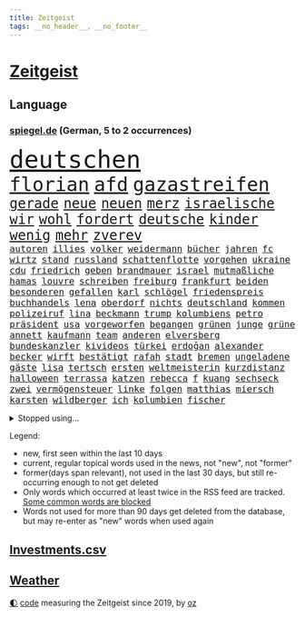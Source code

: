 ```yaml
---
title: Zeitgeist
tags: __no_header__, __no_footer__
---
```


# [Zeitgeist](https://oliz.io/zeitgeist/)

## Language

<h3><a href="https://www.spiegel.de" target="_blank">spiegel.de</a> (German, 5 to 2 occurrences)</h3>
<p style="font-family:monospace">
<span style="font-size:32pt"><a href="news_links.html#deutschen" class="current">deutschen</a></span>
<br>
<span style="font-size:25pt"><a href="news_links.html#florian" class="current">florian</a></span>
<span style="font-size:25pt"><a href="news_links.html#afd" class="current">afd</a></span>
<span style="font-size:25pt"><a href="news_links.html#gazastreifen" class="current">gazastreifen</a></span>
<br>
<span style="font-size:18pt"><a href="news_links.html#gerade" class="current">gerade</a></span>
<span style="font-size:18pt"><a href="news_links.html#neue" class="current">neue</a></span>
<span style="font-size:18pt"><a href="news_links.html#neuen" class="current">neuen</a></span>
<span style="font-size:18pt"><a href="news_links.html#merz" class="current">merz</a></span>
<span style="font-size:18pt"><a href="news_links.html#israelische" class="current">israelische</a></span>
<span style="font-size:18pt"><a href="news_links.html#wir" class="current">wir</a></span>
<span style="font-size:18pt"><a href="news_links.html#wohl" class="current">wohl</a></span>
<span style="font-size:18pt"><a href="news_links.html#fordert" class="current">fordert</a></span>
<span style="font-size:18pt"><a href="news_links.html#deutsche" class="current">deutsche</a></span>
<span style="font-size:18pt"><a href="news_links.html#kinder" class="current">kinder</a></span>
<span style="font-size:18pt"><a href="news_links.html#wenig" class="current">wenig</a></span>
<span style="font-size:18pt"><a href="news_links.html#mehr" class="current">mehr</a></span>
<span style="font-size:18pt"><a href="news_links.html#zverev" class="current">zverev</a></span>
<br>
<span style="font-size:12pt"><a href="news_links.html#autoren" class="current">autoren</a></span>
<span style="font-size:12pt"><a href="news_links.html#illies" class="new">illies</a></span>
<span style="font-size:12pt"><a href="news_links.html#volker" class="current">volker</a></span>
<span style="font-size:12pt"><a href="news_links.html#weidermann" class="new">weidermann</a></span>
<span style="font-size:12pt"><a href="news_links.html#bücher" class="current">bücher</a></span>
<span style="font-size:12pt"><a href="news_links.html#jahren" class="current">jahren</a></span>
<span style="font-size:12pt"><a href="news_links.html#fc" class="current">fc</a></span>
<span style="font-size:12pt"><a href="news_links.html#wirtz" class="current">wirtz</a></span>
<span style="font-size:12pt"><a href="news_links.html#stand" class="current">stand</a></span>
<span style="font-size:12pt"><a href="news_links.html#russland" class="current">russland</a></span>
<span style="font-size:12pt"><a href="news_links.html#schattenflotte" class="current">schattenflotte</a></span>
<span style="font-size:12pt"><a href="news_links.html#vorgehen" class="current">vorgehen</a></span>
<span style="font-size:12pt"><a href="news_links.html#ukraine" class="current">ukraine</a></span>
<span style="font-size:12pt"><a href="news_links.html#cdu" class="current">cdu</a></span>
<span style="font-size:12pt"><a href="news_links.html#friedrich" class="current">friedrich</a></span>
<span style="font-size:12pt"><a href="news_links.html#geben" class="current">geben</a></span>
<span style="font-size:12pt"><a href="news_links.html#brandmauer" class="new">brandmauer</a></span>
<span style="font-size:12pt"><a href="news_links.html#israel" class="current">israel</a></span>
<span style="font-size:12pt"><a href="news_links.html#mutmaßliche" class="current">mutmaßliche</a></span>
<span style="font-size:12pt"><a href="news_links.html#hamas" class="current">hamas</a></span>
<span style="font-size:12pt"><a href="news_links.html#louvre" class="new">louvre</a></span>
<span style="font-size:12pt"><a href="news_links.html#schreiben" class="current">schreiben</a></span>
<span style="font-size:12pt"><a href="news_links.html#freiburg" class="current">freiburg</a></span>
<span style="font-size:12pt"><a href="news_links.html#frankfurt" class="current">frankfurt</a></span>
<span style="font-size:12pt"><a href="news_links.html#beiden" class="current">beiden</a></span>
<span style="font-size:12pt"><a href="news_links.html#besonderen" class="current">besonderen</a></span>
<span style="font-size:12pt"><a href="news_links.html#gefallen" class="current">gefallen</a></span>
<span style="font-size:12pt"><a href="news_links.html#karl" class="current">karl</a></span>
<span style="font-size:12pt"><a href="news_links.html#schlögel" class="current">schlögel</a></span>
<span style="font-size:12pt"><a href="news_links.html#friedenspreis" class="current">friedenspreis</a></span>
<span style="font-size:12pt"><a href="news_links.html#buchhandels" class="current">buchhandels</a></span>
<span style="font-size:12pt"><a href="news_links.html#lena" class="current">lena</a></span>
<span style="font-size:12pt"><a href="news_links.html#oberdorf" class="current">oberdorf</a></span>
<span style="font-size:12pt"><a href="news_links.html#nichts" class="current">nichts</a></span>
<span style="font-size:12pt"><a href="news_links.html#deutschland" class="current">deutschland</a></span>
<span style="font-size:12pt"><a href="news_links.html#kommen" class="current">kommen</a></span>
<span style="font-size:12pt"><a href="news_links.html#polizeiruf" class="current">polizeiruf</a></span>
<span style="font-size:12pt"><a href="news_links.html#lina" class="new">lina</a></span>
<span style="font-size:12pt"><a href="news_links.html#beckmann" class="new">beckmann</a></span>
<span style="font-size:12pt"><a href="news_links.html#trump" class="current">trump</a></span>
<span style="font-size:12pt"><a href="news_links.html#kolumbiens" class="current">kolumbiens</a></span>
<span style="font-size:12pt"><a href="news_links.html#petro" class="current">petro</a></span>
<span style="font-size:12pt"><a href="news_links.html#präsident" class="current">präsident</a></span>
<span style="font-size:12pt"><a href="news_links.html#usa" class="current">usa</a></span>
<span style="font-size:12pt"><a href="news_links.html#vorgeworfen" class="current">vorgeworfen</a></span>
<span style="font-size:12pt"><a href="news_links.html#begangen" class="current">begangen</a></span>
<span style="font-size:12pt"><a href="news_links.html#grünen" class="current">grünen</a></span>
<span style="font-size:12pt"><a href="news_links.html#junge" class="current">junge</a></span>
<span style="font-size:12pt"><a href="news_links.html#grüne" class="current">grüne</a></span>
<span style="font-size:12pt"><a href="news_links.html#annett" class="current">annett</a></span>
<span style="font-size:12pt"><a href="news_links.html#kaufmann" class="new">kaufmann</a></span>
<span style="font-size:12pt"><a href="news_links.html#team" class="current">team</a></span>
<span style="font-size:12pt"><a href="news_links.html#anderen" class="current">anderen</a></span>
<span style="font-size:12pt"><a href="news_links.html#elversberg" class="current">elversberg</a></span>
<span style="font-size:12pt"><a href="news_links.html#bundeskanzler" class="current">bundeskanzler</a></span>
<span style="font-size:12pt"><a href="news_links.html#kivideos" class="current">kivideos</a></span>
<span style="font-size:12pt"><a href="news_links.html#türkei" class="current">türkei</a></span>
<span style="font-size:12pt"><a href="news_links.html#erdoğan" class="current">erdoğan</a></span>
<span style="font-size:12pt"><a href="news_links.html#alexander" class="current">alexander</a></span>
<span style="font-size:12pt"><a href="news_links.html#becker" class="current">becker</a></span>
<span style="font-size:12pt"><a href="news_links.html#wirft" class="current">wirft</a></span>
<span style="font-size:12pt"><a href="news_links.html#bestätigt" class="current">bestätigt</a></span>
<span style="font-size:12pt"><a href="news_links.html#rafah" class="new">rafah</a></span>
<span style="font-size:12pt"><a href="news_links.html#stadt" class="current">stadt</a></span>
<span style="font-size:12pt"><a href="news_links.html#bremen" class="current">bremen</a></span>
<span style="font-size:12pt"><a href="news_links.html#ungeladene" class="current">ungeladene</a></span>
<span style="font-size:12pt"><a href="news_links.html#gäste" class="current">gäste</a></span>
<span style="font-size:12pt"><a href="news_links.html#lisa" class="current">lisa</a></span>
<span style="font-size:12pt"><a href="news_links.html#tertsch" class="new">tertsch</a></span>
<span style="font-size:12pt"><a href="news_links.html#ersten" class="current">ersten</a></span>
<span style="font-size:12pt"><a href="news_links.html#weltmeisterin" class="current">weltmeisterin</a></span>
<span style="font-size:12pt"><a href="news_links.html#kurzdistanz" class="new">kurzdistanz</a></span>
<span style="font-size:12pt"><a href="news_links.html#halloween" class="new">halloween</a></span>
<span style="font-size:12pt"><a href="news_links.html#terrassa" class="new">terrassa</a></span>
<span style="font-size:12pt"><a href="news_links.html#katzen" class="current">katzen</a></span>
<span style="font-size:12pt"><a href="news_links.html#rebecca" class="current">rebecca</a></span>
<span style="font-size:12pt"><a href="news_links.html#f" class="current">f</a></span>
<span style="font-size:12pt"><a href="news_links.html#kuang" class="current">kuang</a></span>
<span style="font-size:12pt"><a href="news_links.html#sechseck" class="new">sechseck</a></span>
<span style="font-size:12pt"><a href="news_links.html#zwei" class="current">zwei</a></span>
<span style="font-size:12pt"><a href="news_links.html#vermögensteuer" class="new">vermögensteuer</a></span>
<span style="font-size:12pt"><a href="news_links.html#linke" class="current">linke</a></span>
<span style="font-size:12pt"><a href="news_links.html#folgen" class="current">folgen</a></span>
<span style="font-size:12pt"><a href="news_links.html#matthias" class="current">matthias</a></span>
<span style="font-size:12pt"><a href="news_links.html#miersch" class="current">miersch</a></span>
<span style="font-size:12pt"><a href="news_links.html#karsten" class="current">karsten</a></span>
<span style="font-size:12pt"><a href="news_links.html#wildberger" class="current">wildberger</a></span>
<span style="font-size:12pt"><a href="news_links.html#ich" class="current">ich</a></span>
<span style="font-size:12pt"><a href="news_links.html#kolumbien" class="current">kolumbien</a></span>
<span style="font-size:12pt"><a href="news_links.html#fischer" class="current">fischer</a></span>
</p>
<details>
<summary>Stopped using...</summary>
<p class="former" style="font-size:12pt">
aufgefordert(1823) früh(1823) mittelmeer(1823) alexej(1822) nawalny(1822) unabhängige(1822) schildert(1821) 2020(1820) depressionen(1820) energien(1820) entschädigung(1820) obama(1820) sekunden(1820) tötete(1820) verluste(1820) draußen(1819) freiheit(1819) diskussion(1818) gebaut(1818) nationalspieler(1818) taten(1818) feierte(1817) gelassen(1817) kennt(1817) reißt(1817) wechseln(1817) weltweiten(1817) schien(1816) tom(1816) verpassen(1816) weiterer(1816) bereich(1815) beschäftigte(1815) bewegung(1815) italiens(1815) schaltet(1815) schlechten(1815) standen(1815) teilnehmer(1815) vieler(1815) florida(1814) gesundheitsminister(1814) hieß(1814) islamischen(1814) niederlanden(1814) präsidentschaftswahl(1814) prüfung(1814) verbreitet(1814) wut(1814) amsterdam(1813) anwälte(1813) gereist(1813) geschickt(1813) voraus(1813) anspruch(1812) befreien(1812) erbe(1812) fliehen(1812) ländern(1811) thailand(1811) anhänger(1810) zugelassen(1810) jüngeren(1809) erhielt(1808) nahm(1808) schottland(1808) abgebrochen(1807) bezahlt(1807) überraschung(1807) distanz(1806) gebiet(1806) stadion(1806) beinahe(1805) besondere(1805) eigentümer(1803) hielten(1803) rassistischen(1803) brite(1802) erkrankt(1802) mission(1801) polnische(1800) kevin(1799) 11(1798) enge(1797) königin(1797) popstar(1792) fortsetzung(1791) leider(1791) münster(1791) projekte(1791) kokain(1789) abstieg(1788) cduchef(1788) wusste(1788) syrer(1786) teilt(1786) möglichkeiten(1782) dutzend(1776) liberalen(1772) lehrkräfte(1765) entspannt(1764) hitler(1751) aktionen(1750) zusätzliche(1747) umbau(1722) panzer(1684) sahra(1679) wagenknecht(1679) banken(1619) spiegelreporter(1581) müll(1577) tricks(1569) anführer(1559) wellen(1526) ampel(1481) verbündeten(1477) schulden(1460) halbes(1447) spezielle(1444) überwachung(1360) verkündete(1358) versagen(1321) samt(1313) fluss(1311) unmittelbar(1307) eingetroffen(1291) bewusst(1289) umstände(1253) ehrt(1235) tierschützer(1213) thüringens(1193) genauer(1185) 16jähriger(1182) fassungslos(1181) dach(1165) island(1159) effekt(1158) giorgia(1144) tagelang(1125) vaters(1100) irland(1097) asyl(1085) deuten(1085) parolen(1082) erfüllen(1079) luftangriffe(1068) billigt(1065) einstige(1049) kommentiert(1033) ähnliche(1011) jäger(970) darmstadt(949) optionen(926) mannheim(921) diplomatische(918) bar(895) berühmtesten(880) zoll(871) gelernt(868) psychische(867) 9(859) ford(851) zahlungen(849) zwischenfall(836) stellenabbau(825) spdchef(802) völkermord(778) javier(764) verfolgte(739) teslachef(735) fehlte(732) 22jährige(720) stimmte(716) demonstration(699) positioniert(689) friedlich(687) künftige(685) gespalten(679) indischen(668) beklagen(664) gesichter(662) unwahrscheinlich(657) usdemokraten(654) umfangreiche(646) operation(640) mangelnde(637) nvidia(635) mögen(629) briten(628) format(625) seoul(623) schritten(621) verbündete(616) anhörung(615) beantragt(611) 160(606) kontroversen(605) rettete(603) sophie(602) verbotene(588) unmöglich(585) klärt(582) jenseits(574) stammen(573) jamal(565) musiala(565) kaputt(562) boxen(561) einblick(555) kriegsführung(554) rechtsradikale(554) strafzölle(550) ruhrgebiet(547) auswärtigen(546) fangen(546) gutachten(544) wirklichkeit(544) 44(542) ernannt(542) flog(525) parteispitze(525) vorstellung(523) depression(520) rafael(520) parkplatz(512) sportlerinnen(511) 28jährige(509) erdgas(509) begeisterung(500) m(498) neueste(498) ausbreitung(497) übel(497) stehe(489) klimawandels(482) polizeigewalt(477) fitness(473) smith(473) atem(467) zeitplan(463) fühle(458) wanderer(457) fitnessstudio(452) verfügbar(450) wahrscheinlicher(446) strenge(444) inlandsgeheimdienst(442) vorgeschlagen(442) pennsylvania(431) lockt(429) öffentlicher(428) yoga(422) vermeidet(418) einigkeit(414) mittag(412) astronomie(411) lautet(411) belege(410) verhängen(408) anhaltende(407) ausgetauscht(406) arnold(405) gefangenen(405) heidi(391) container(390) explodiert(387) geschenke(386) gebraucht(383) ausweitung(382) mitarbeiterinnen(382) versteckte(379) grundsätzlich(375) braunschweig(372) geringe(372) milizen(372) australischen(368) grundschulen(366) günstigen(366) indigene(364) zählen(364) seitenhieb(358) fische(357) voraussichtlich(356) generationen(355) passen(355) maler(352) weltmeisterschaft(349) französischer(348) aussterben(347) bedrohte(346) göttingen(341) einwanderer(337) euch(337) überschattet(333) fatal(332) soziologe(331) chinesischer(330) durchsuchungen(330) armin(329) kommissar(329) traditionell(324) spielerin(323) 500000(321) russlandsanktionen(321) black(319) finanzieren(313) reichinnek(312) scharfer(311) angemeldet(310) herzog(310) möchten(310) report(310) antritt(309) gewinnerin(309) verurteilen(309) rechtsradikalen(307) neuesten(304) ed(301) fantasie(301) sheeran(301) kassen(300) millionenhöhe(299) leichte(295) befragung(294) großbank(294) nachgewiesen(293) alleingang(292) konkurrent(291) bunt(289) faire(289) jair(289) durcheinander(288) fortsetzen(288) sprüche(288) antrittsbesuch(287) erschlagen(287) interner(287) strich(287) engen(285) bali(284) steigert(284) graf(283) chips(282) fehlten(282) weite(281) jonas(280) dokumentiert(277) ausreichend(274) rückte(274) staunen(274) heide(273) enthalten(272) bayrou(270) françois(270) verpflichten(270) kichatbot(268) bewegte(267) rücksicht(267) skandale(266) atomkraft(263) suchaktion(262) feuerwehrleute(261) urheber(260) demenz(259) mund(259) luka(258) attackierten(257) radprofi(257) predigt(256) unbekannt(256) kälte(255) halt(254) versetzt(253) powell(252) tunesien(252) beauftragt(249) usamerikanerin(246) wappnet(246) echo(245) geständnis(245) blue(244) sterne(244) istanbuler(242) tausender(240) fatale(238) mittendrin(236) tanzt(234) verfügt(234) schwestern(231) versetzen(231) marie(229) merz’(228) unterzahl(228) belohnung(227) massenproteste(227) verhältnisse(227) übergangspräsident(226) istanbuls(224) bullshit(223) rechnungshof(222) überraschen(221) roland(220) utah(220) solingen(219) verbrachte(218) dick(217) gescheiterter(217) trophäe(217) vergleiche(217) watch(217) klettern(216) südostasien(216) rechtfertigt(215) spiegeltalk(215) ingebrigtsen(212) saturn(210) brown(209) professorin(208) schlimme(207) debütalbum(206) 1860(205) kollidieren(205) überträgt(205) bildschirm(204) entschlossenheit(204) lahav(204) startklarnewsletter(203) diplomat(202) josé(202) taucher(202) diplomatischer(201) kanadier(201) übergewicht(201) inter(200) erholt(199) 14jährigen(198) einzelfall(198) ungerecht(197) alligator(196) schwimmbad(196) 1975(194) behindern(194) carlo(194) christine(194) gewinne(194) ussoldaten(194) bemerkungen(192) verfassungsgericht(191) brasiliens(190) einzigen(190) männlich(190) vermissten(190) bergsteiger(187) netanyahuregierung(187) visa(187) long(185) tragische(185) uskonzern(184) extremistische(183) jerusalem(183) mitbegründer(183) ai(182) einschränkung(182) unerlaubt(182) ausweisung(181) heming(181) rückendeckung(181) dosis(180) dörfern(180) erfand(180) nachhaltigkeit(180) szenarien(179) fußballnationalmannschaft(178) wertvolle(178) champion(176) db(176) einstimmig(176) saßen(176) journalismus(175) dröge(174) katharina(174) olympique(174) verteidigte(174) bösen(172) diamanten(172) überstunden(172) bolsonaro(170) tötungsdelikt(170) traurige(169) überragende(169) höherer(168) nebenwirkungen(168) sozialausgaben(168) trennungen(168) wohnungsmarkt(168) dringt(167) elite(166) ochsenknecht(166) weinen(166) wrack(166) männlichkeit(165) neunjähriger(165) schwedischer(165) 89jährige(164) ertappt(164) hagel(164) kampfansage(164) kultusminister(164) überflutungen(164) ambitionierten(163) evakuieren(163) legendäre(162) liege(162) aushalten(161) abnehmen(160) absichtlich(160) auftauchen(160) hindernis(160) völkerrechtler(160) festgesetzt(159) schwersten(159) verschiebung(159) assadregime(158) menendez(158) 15jähriger(156) trotzte(155) zerlegen(155) akkus(154) rätseln(154) vorgenommen(154) anfragen(153) recherchiert(153) testet(153) feiertage(152) finde(152) flüchtig(152) kreuzfahrtschiff(152) attentäter(151) finanzmärkten(151) sparkurs(151) vollstreckt(151) weicht(151) wilke(151) intensiv(150) platzt(150) reisenden(150) verzweifelte(150) christlichen(149) ertrinkt(149) fed(149) sony(149) verpflichtung(149) linkenfraktionschefin(148) beschränkt(147) gladbach(147) jersey(147) zugeschlagen(147) betrunken(146) traditionsklub(146) gerichtshofs(145) europäern(144) historischem(144) jonathan(144) ausfall(142) vertagt(142) botox(141) kaisers(141) kindesmissbrauch(141) überzeugte(141) unverantwortlich(140) 30jährigen(139) filmstar(139) lukas(139) sozialstaat(139) videoaufnahmen(139) anscheinend(138) frühzeitig(138) harren(137) emfinale(136) höchstem(136) beckenbauer(135) doppelten(135) plötzlichen(135) ablösung(133) gepflegt(133) toleranz(132) xatar(132) gestolpert(131) gloria(131) indischer(131) jette(131) nietzard(131) spielplan(131) nachteile(129) schlägerei(129) unionsfraktionschef(128) einschätzung(127) etappe(127) picasso(127) vereinbaren(127) kichips(126) langjähriger(126) lokalen(126) verstopft(125) inszenieren(124) leverkusener(124) prescht(124) pride(124) sorgerechtsstreit(124) gekündigt(122) mannschaften(122) entkommen(121) gesinnung(121) lupe(121) rentensystem(121) silva(121) klimaziel(120) versäumnisse(120) finnland(119) massen(119) olympiasieger(119) senior(119) starkoch(119) 2002(118) gesamtsieg(117) afdverbotsverfahren(116) chelsea(116) dbbteam(116) israelpolitik(116) zuschlag(116) 23jährige(115) angegeben(115) ausdrücklich(115) bester(115) brexit(115) brigitte(115) costar(115) merlin(115) schrittweise(115) trauern(115) 2001(114) drehbuch(114) grünenfraktionschefin(114) oberstes(114) sensationell(114) inbegriff(113) wissenschaftlicher(113) brennt(112) durchgeführt(112) erfinder(112) stießen(112) wunderkind(112) absicht(111) afdabgeordneten(111) gewehrt(110) klimafreundlich(110) königs(110) marseille(110) milchstraße(110) sprengung(110) unterstützte(110) enttäuschend(109) lehre(109) euklimaziel(108) finanzieller(108) macrons(108) bremens(107) führer(107) karol(107) madeleine(107) mccann(107) mittelstand(107) nawrocki(107) ruhiger(107) diabetes(106) hassan(106) küsten(106) niedergang(106) pablo(106) überziehen(106) geschleudert(105) schwulen(104) nbastar(103) erzfeind(102) farken(102) lissabon(102) mediamarkt(102) sydney(102) subventionen(101) 1500(100) aktiviert(100) coronazeit(100) evakuierung(100) jungtier(100) vorwiegend(100) erpressung(99) erschreckend(99) erträglichen(99) alfons(98) boxer(98) feuerte(98) kompetenzen(98) rechner(98) salzburger(98) schuhbeck(98) weitverbreitet(98) 1980(97) engagiert(97) unterhalt(97) verzweiflung(97) israelirankonflikt(96) schwarzenegger(96) universum(96) exagent(95) grunde(95) kalt(95) moritz(95) substanz(95) entweder(94) erhebung(94) mindestalter(94) riesig(94) sichtbaren(94) angelegte(92) beach(91) bewältigen(91) eiltempo(91) geschlecht(91) onlinebetrug(91) ticketverkauf(91) verschlechterung(91) 136(90) 76jährige(90) brennende(90) dazugehörigen(90) leitzins(90) vermittlerrolle(90) 18jähriger(89) alljährlichen(89) alstom(89) basketballem(89) hochsommer(89) nationalcoach(89) religionen(89) tuchels(89) 73(88) turniers(88) utahs(88) bundeshaushalt(87) drogenhandel(87) icebeamte(87) straftat(87) newsblog(86) toptalent(86) zdfmoderatorin(86) akademiker(85) heikler(85) kontraproduktiv(85) mantra(85) millionenschweren(85) 26jährige(84) ardsendung(84) ausgeflogen(84) beteuert(84) bevorzugt(84) flügeln(84) infektionen(84) jerry(84) sichtbarkeit(84) tarifliche(84) todes(84) wirbelt(84) zurückgeworfen(84) befeuern(83) bezahlung(83) datenschützer(83) decken(83) greifswald(83) lukaschenko(83) zurückgreifen(83) bauten(82) existenzielle(82) notwendigen(82) rauchschwaden(82) unbewaffnete(82) verdienste(82) ökosysteme(82) 1972(81) angeprangert(81) baldige(81) gegenstimmen(81) staatsvermögen(81) waisenhäusern(81) minsk(80) verlags(80) verlorenen(80) afghanischen(79) bahnstrecken(79) bauernverband(79) britney(79) maskenbeschaffung(79) sozialkosten(79) spears(79) zurückbringen(79) berichteten(78) durchsuchen(78) felsigen(78) fischerei(78) geächtet(78) jimi(78) konzernmutter(78) obdachloser(78) beeindrucken(77) begegnungen(77) effizient(77) hotelrechnung(77) mischa(77) solidarisiert(77) teleskop(77) unbezahlter(77) unerfreuliche(77) verwirklichen(77) wehrte(77) arbeitsministerium(76) kalter(76) kontern(76) mobilisiert(76) schild(76) schlossen(76) zwölfmal(76) 180(75) flaschen(75) bootsausflug(74) f35(74) gesa(74) giulia(74) kindererziehung(74) krause(74) netzphänomen(74) prozessauftakt(74) zugelegt(74) auffahrunfall(73) behaupten(73) dates(73) gescherzt(73) klangqualität(73) kombinieren(73) rekordnationalspieler(73) bafög(72) camp(72) eingespart(72) emgold(72) grenzschützer(72) intime(72) verbreitung(72) wünschte(72) zerpflückt(72) chinesischem(71) medizinisch(71) bremerhaven(70) bundesdeutschen(70) ecstasy(70) großstädte(70) lachgas(70) leichten(70) republikanern(70) angeschlagenen(69) bundesverdienstkreuz(69) freundeskreis(69) granaten(69) kette(69) multimilliardär(69) relativieren(69) wirecard(69) 407(68) ecuador(68) englischer(68) hessische(68) niedrig(68) plädieren(68) psychologe(68) sortieren(68) spiegelanalyse(68) 52(67) asylanträge(67) socialmediapost(67) vingegaard(67) überhöhte(67) abhängen(66) berüchtigter(66) echtes(66) landstraße(66) lettland(66) mutmaßliches(66) emviertelfinale(65) exklusive(65) hamburghannover(65) podest(65) stützpunkt(65) wegovy(65) herausragende(64) kommissionschefin(64) koordinieren(64) meisterin(64) nackten(64) pausiert(64) schwarz(64) videoüberwacht(64) vorschlagen(64) barack(63) begrüßen(63) julija(63) nawalnaja(63) romanelli(63) sprint(63) teilerfolg(63) vereinfachen(63) arbeiterinnen(62) auvisio(62) headsets(62) huthimilizen(62) jbl(62) palästinaaktivisten(62) shokz(62) wasserdichte(62) wasserfesten(62) 47jähriger(61) ahnung(61) aufgespürt(61) schicksalsschlag(61) südkalifornien(61) fußfessel(60) verbucht(60) überlastet(60) blasel(59) illegales(59) juristischen(59) unterhaltungskünstler(59) weltordnung(59) 22jähriger(58) altersarmut(58) erschöpfung(58) liebespaar(58) ortstermin(58) seniorin(58) stundenlanger(58) willy(58) wolke(58) ausnehmen(57) cybergrooming(57) federal(57) gazademo(57) ludwigshafen(57) luther(57) novum(57) paaren(57) pilotprojekt(57) reserve(57) stichelt(57) wonder(57) 7000(56) aussteigen(56) einwanderung(56) windgeschwindigkeiten(56) bootsführer(55) demonstrant(55) fernhalten(55) filmgeschäft(55) hoffnungsträger(55) pflegekosten(55) tyler(55) usrapperin(55) blenden(54) gemini(54) jdcom(54) stehenden(54) tagelangen(54) exbndchef(53) g20(53) turniereinzelkritik(53) abgelaufen(52) beeinträchtigungen(52) defekte(52) emhalbfinale(52) geahndet(52) immobilienkredit(52) südkoreanische(52) andeutet(51) aktivistengruppe(50) bezeichnen(50) bosbach(50) bundesstraße(50) distanzierte(50) dominoeffekt(50) dreckige(50) gefährt(50) locker(50) merkte(50) schippe(50) anrichtet(49) drohe(49) drängte(49) formen(49) klappte(49) rechthaber(49) urlaubsinsel(49) bestellungen(48) höherem(48) israelisches(48) lehrstück(48) rechtsextremist(48) romantik(48) sozialsysteme(48) stimmzettel(48) tiefgreifende(48) vereinsgeschichte(48) denis(47) fahnder(47) instagramposts(47) kasernen(47) khalil(47) palästinaaktivist(47) rundfahrt(47) klubgeschichte(46) kofferraum(46) mordserie(46) prokopfverschuldung(46) schwert(46) treibhausgasen(46) veröffentlichten(46) überschätzt(46) 2200(45) amokfahrt(45) auktionshaus(45) gründung(45) hassen(45) inhaltlichen(45) shitstorm(45) stein(45) umweltschutzbehörde(45) beschwerte(44) erdmann(44) erfurter(44) kaleb(44) mecklenburg(44) verbrennungen(44) verlangte(44) betonen(43) einstand(43) frischer(43) fünfmal(43) mourinho(43) usermittler(43) 41(42) glaubte(42) malaika(42) mihambo(42) nacktbilder(42) straßenradsport(42) virkus(42) weitspringerin(42) zuwanderung(42) fragwürdiger(41) gegenwind(41) gesprächsbedarf(41) gleichgewicht(41) grenzenlose(41) katholischer(41) kommunalwahlkampf(41) litauens(41) nrwinnenminister(41) reul(41) sperrt(41) teilnehmern(41) anschließen(40) falle(40) partikel(40) reaktionäre(40) verfassungstreue(40) welthandelsorganisation(40) wochenlanger(40) atomkrieg(39) ausbleibenden(39) chat(39) chefstatistikerin(39) heathrow(39) naomi(39) usarbeitsmarkt(39) aktie(38) bombardements(38) gewichtsverlust(38) leichtathletinnen(38) quallen(38) sprinterin(38) spritzen(38) veteranen(38) apotheker(37) beben(37) bundesverfassungsrichterin(37) candace(37) frauenkörper(37) größerer(37) owens(37) schubser(37) sicherheitsexperten(37) streamingdienste(37) unoklimakonferenz(37) victor(37) afdpolitikers(36) berry(36) einnahme(36) mitbewohnerin(36) monheim(36) bestreiten(35) carl(35) ewige(35) gefreut(35) lohn(35) saale(35) sozialismus(35) stadtfest(35) verzehren(35) bemalte(34) blicke(34) dünnen(34) klagemauer(34) konfrontation(34) cdulandeschef(33) saisonbeginn(33) familienleben(32) kreuzen(32) milliardenklage(32) redaktionen(32) sinniert(32) abgewendet(31) eubeitritt(31) geoengineering(31) insolvenzen(31) klarmoderatorin(31) sicherstellen(31) stimmungsbild(31) besiegte(30) bezirksbürgermeister(30) frühstück(30) kalabrien(30) plastik(30) puste(30) rächen(30) unterstützten(30) usgeschäft(30) basketballer(29) neubaustrecke(29) ps(29) unbekanntes(29) auflaufen(28) daylewis(28) gefängnissen(28) paypal(28) terence(28) turbulenzen(28) wissenschaftlern(28) bestiegen(27) einzunehmen(27) jahreszeiten(27) neuigkeiten(27) regnet(27) zukünftigen(27) anzubieten(26) bakterien(26) bundeswehrsoldaten(26) gabriel(26) leitungswasser(26) topklubs(26) expertin(25) lyle(25) mexikanische(25) minderheit(25) verdreifacht(25) vergiftung(25) erwähnt(24) erzielte(24) fanatischen(24) konrad(24) lenin(24) meier(24) projekts(24) armeechef(23) begründen(23) cargo(23) großdemo(23) konkreten(23) konsequenz(23) lausanne(23) modehaus(23) niveau(23) rimini(23) seilen(23) geheuer(22) grundlegend(22) katars(22) nachfolgerin(22) streumunition(22) 81jährige(21) asthma(21) dichter(21) erneuerbare(21) führerscheine(21) gomringer(21) heimatstadt(21) lyrik(21) startelfdebüt(21) zahllose(21) basketballnationalmannschaft(20) bescheid(20) falschparken(20) garantien(20) menden(20) verdichten(20) überraschender(20) account(19) aufträge(19) award(19) gekentert(19) süffisanten(19) usbehörden(19) ökonomin(19) ag(18) autobahnstück(18) skurrilen(18) änderte(18) anz(17) ehrlich(17) manns(17) psychologen(17) usnotenbankerin(17) elektrofachmärkte(16) grundsätzliches(16) naher(16) regenwald(16) theo(16) urinieren(16) anteile(15) entführer(15) höchststrafe(15) landesweiten(15) milei(15) radteam(15) westdeutschland(15) düsteren(14) erbschaft(14) hunden(14) komponisten(14) unterrichten(14) verstörende(14) ehec(13) luigi(13) möhring(13) rand(13) stichverletzungen(13) todesdrohungen(13) wotan(13) begründete(12) davis(12) dumme(12) lebenslang(12) lebenslanger(12) loben(12) rückfall(12) schutzes(12) fahnden(11) gezielten(11) grenzwerte(11) großmeister(11) unberechenbar(11) vorstellbar(11) vuelta(11)
</p>
</details>
<p>Legend:
<ul>
<li><span class="new">new</span>, first seen within the last 10 days</li>
<li><span class="current">current</span>, regular topical words used in the news, not "new", not "former"</li>
<li><span class="former">former(days span relevant)</span>, not used in the last 30 days, but still re-occurring enough to not get deleted</li>
<li>Only words which occurred at least twice in the RSS feed are tracked. <a href="language/filters.py">Some common words are blocked</a></li>
<li>Words not used for more than 90 days get deleted from the database, but may re-enter as "new" words when used again</li>
</ul>
</p>

## [Investments](investments.html)[.csv](investments.csv)

## [Weather](weather.html)

<footer>
<a href="javascript:toggleTheme()" class="nav">🌓</a>
<a href="https://github.com/ooz/zeitgeist">code</a> measuring the Zeitgeist since 2019, by <a href="https://oliz.io">oz</a>
</footer>
